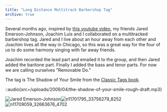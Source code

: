 ```yaml
---
title: "Long Distance Multitrack Barbershop Tag"
archive: true
---
```


Several months ago, inspired by [this youtube video](http://www.youtube.com/watch?v=L8CwvvDzLC4), my friends Jared Emerson-Johnson, Joachim Luis and I collaborated on a multitracked barbershop tag. Jared and I live about an hour away from each other and Joachim lives all the way in Chicago, so this was a great way for the four of us to do some harmony singing with far away friends.

Joachim recorded the lead part and emailed it to the group, and then Jared added the baritone part. Finally I added the bass and tenor parts. For now we are calling ourselves "Removable Do."

The tag is The Shadow of Your Smile from the [Classic Tags book](http://www.stampedecitychorus.com/classic_tags_men2.pdf).

::audio{src=/uploads/2009/04/the-shadow-of-your-smile-rough-draft.mp3}

![Jared Emerson-Johnson](/uploads/2009/04/3232_78443295876_634005876_2167803_6547970_n-150x150.jpg "Jared Emerson-Johnson")![n11701795_33756279_8252](/uploads/2009/04/n11701795_33756279_8252-150x150.jpg "Jordan Eldredge")![n11709059_32663676_4702](/uploads/2009/04/n11709059_32663676_4702-150x150.jpg "Joachim Luis")
